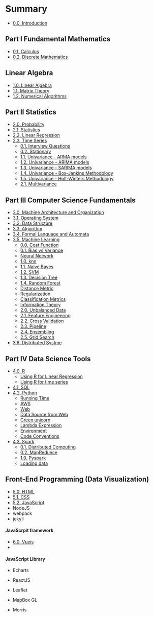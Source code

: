 # Summary

* [0.0. Introduction](README.md)

## Part I Fundamental Mathematics
* [0.1. Calculus](Calc/0.README.md)
* [0.2. Discrete Mathematics](DM/0.README.md)

## Linear Algebra
* [1.0. Linear Algebra](LA/0.README.md)
* [1.1. Matrix Theory](MT/0.README.md)
* [1.2. Numerical Algorithms](NA/0.README.md)

## Part II Statistics
* [2.0. Probability](Prob/0.README.md)
* [2.1. Statistics](Stat/0.README.md)
* [2.2. Linear Regression](LR/0.README.md)
* [2.3. Time Series](TS/0.README.md)
    * [0.1. Interview Questions](TS/0.1.interviewQ.md)
    * [0.2. Stationary](TS/0.2.stationary.md)
    * [1.1. Univariance - ARMA models](TS/1.1.ARMA.md)
    * [1.2. Univariance - ARIMA models](TS/1.2.ARIMA.md)
    * [1.3. Univariance - SARIMA models](TS/1.3.SARIMA.md)
    * [1.4. Univariance - Box-Jankins Methodology](TS/1.4.Box-Jankins.md)
    * [1.5. Univariance - Holt-Winters Methodology](TS/1.5.Holt-Winters.md)
    * [2.1. Multivariance](TS/2.1.Multivariance.md)

## Part III Computer Science Fundamentals
* [3.0. Machine Architecture and Organization](MAO/0.README.md)
* [3.1. Operating System](OS/0.README.md)
* [3.2. Data Structure](DS/0.README.md)
* [3.3. Algorithm](Algorithm/0.README.md)
* [3.4. Formal Language and Automata](FL/0.README.md)
* [3.5. Machine Learning](ML/0.README.md)
    * [0.0. Cost Function](ML/0.0.costFunction.md)
    * [0.1. Bias vs Variance](ML/0.1.bias&variance.md)
    * [Neural Network](ML/neuralNetwork.md)
    * [1.0. knn](ML/1.0.knn.md)
    * [1.1. Naive Bayes](ML/1.1.naiveBayes.md)
    * [1.2. SVM](ML/1.2.SVM.md)
    * [1.3. Decision Tree](ML/1.3.DT.md)
    * [1.4. Random Forest](ML/1.4.RF.md)
    * [Distance Metric](ML/distanceMetric.md)
    * [Regularization](ML/regularization.md)
    * [Classification Metrics](ML/classificationMetrics.md)
    * [Information Theory](ML/informationTheory.md)
    * [2.0. Unbalanced Data](ML/2.0.unbalancedData.md)
    * [2.1. Feature Engineering](ML/2.1.featureEngineering.md)
    * [2.2. Cross Validation](ML/2.2.crossValidation.md)
    * [2.3. Pipeline](ML/2.3.pipeline.md)
    * [2.4. Ensembling](ML/2.4.ensembling.md)
    * [2.5. Grid Search](ML/2.5.gridSearch.md)
* [3.6. Distributed Systme](DS/0.README.md)

## Part IV Data Science Tools
* [4.0. R](R/0.README.md)
    * [Using R for Linear Regression](R/LR.md)
    * [Using R for time series](R/TS.md)
* [4.1. SQL](Sql/0.README.md)
* [4.2. Python](Python/0.README.md)
    * [Running Time](Python/running_time.md)
    * [AWS](Python/AWS.md)
    * [Web](Python/web.md)
    * [Data Source from Web](Python/data_source_from_web.md)
    * [Green unicorn](Python/green_unicorm.md)
    * [Lambda Expression](Python/lambda_expression.md)
    * [Environment](Python/environment.md)
    * [Code Conventions](Python/code_conventions.md)
* [4.3. Spark](Spark/0.README.md)
    * [0.1. Distributed Computing](Spark/0.1.distributedComputing.md)
    * [0.2. MapReduece](Spark/0.2.mapReduc.md)
    * [1.0. Pyspark](Spark/1.0.pyspark.md)
    * [Loading data](Spark/loadingData.md)

## Front-End Programming (Data Visualization)
* [5.0. HTML](HTML/0.README.md)
* [5.1. CSS](CSS/0.README.md)
* [5.2. JavaScript](JS/0.README.md)
* NodeJS
* webpack
* jekyll

#### JavaScrpit framework

* [6.0. Vuejs](Vue/0.README.md)
* 

#### JavaScript Library

* Echarts

* ReactJS
* Leaflet
* MapBox GL
* Morris